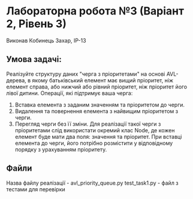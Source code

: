 # Лабораторна робота №3 (Варіант 2, Рівень 3)
Виконав Кобинець Захар, ІР-13

## Умова задачі:
Реалізуйте структуру даних &quot;черга з пріоритетами&quot; на основі AVL-дерева, в
якому батьківський елемент має вищий пріоритет, ніж елемент справа, або
нижчий або рівний пріоритет, ніж пріоритет його лівої дитини.
Операції, які підтримує ваша черга:
1. Вставка елемента з заданим значенням та пріоритетом до черги.
2. Видалення та повернення елемента з найвищим пріоритетом з черги.
3. Перегляд черги без її зміни.
Для реалізації такої черги з пріоритетами слід використати окремий клас Node,
де кожен елемент буде мати два поля: значення та пріоритет. При вставці
елемента до черги, його потрібно розмістити у відповідному порядку з
урахуванням пріоритету.

## Файли
Назва файлу реалізації - avl_priority_queue.py
test_task1.py - файл з тестами для перевірки